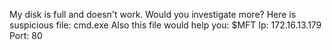 My disk is full and doesn't work. Would you investigate more?
Here is suspicious file: cmd.exe
Also this file would help you: $MFT
Ip: 172.16.13.179
Port: 80